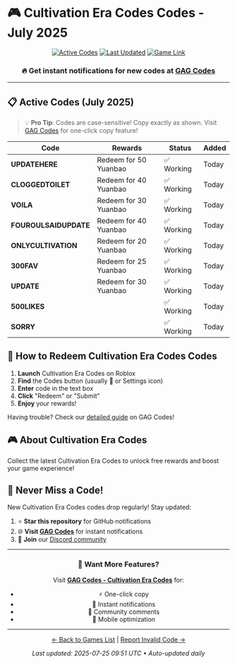 # 🎮 Cultivation Era Codes Codes - July 2025

<div align="center">

[![Active Codes](https://img.shields.io/badge/Active%20Codes-9-brightgreen)](https://gagcodes.com/roblox/cultivation-era)
[![Last Updated](https://img.shields.io/badge/Last%20Updated-Today-orange)](https://gagcodes.com/roblox/cultivation-era)
[![Game Link](https://img.shields.io/badge/Play-Cultivation%20Era%20Codes-red)](https://www.roblox.com/games/)

### 🔥 **Get instant notifications for new codes at [GAG Codes](https://gagcodes.com/roblox/cultivation-era)**

</div>

---

## 📋 Active Codes (July 2025)

> 💡 **Pro Tip**: Codes are case-sensitive! Copy exactly as shown. Visit [GAG Codes](https://gagcodes.com/roblox/cultivation-era) for one-click copy feature!

| Code | Rewards | Status | Added |
|------|---------|--------|-------|
| **UPDATEHERE** | Redeem for 50 Yuanbao | ✅ Working | Today |
| **CLOGGEDTOILET** | Redeem for 40 Yuanbao | ✅ Working | Today |
| **VOILA** | Redeem for 30 Yuanbao | ✅ Working | Today |
| **FOUROULSAIDUPDATE** | Redeem for 40 Yuanbao | ✅ Working | Today |
| **ONLYCULTIVATION** | Redeem for 20 Yuanbao | ✅ Working | Today |
| **300FAV** | Redeem for 25 Yuanbao | ✅ Working | Today |
| **UPDATE** | Redeem for 30 Yuanbao | ✅ Working | Today |
| **500LIKES** |  | ✅ Working | Today |
| **SORRY** |  | ✅ Working | Today |


## 📖 How to Redeem Cultivation Era Codes Codes

1. **Launch** Cultivation Era Codes on Roblox
2. **Find** the Codes button (usually 🎁 or Settings icon)
3. **Enter** code in the text box
4. **Click** "Redeem" or "Submit"
5. **Enjoy** your rewards!

Having trouble? Check our [detailed guide](https://gagcodes.com/roblox/cultivation-era#how-to-redeem) on GAG Codes!

## 🎮 About Cultivation Era Codes

Collect the latest Cultivation Era Codes to unlock free rewards and boost your game experience!

## 🔔 Never Miss a Code!

New Cultivation Era Codes codes drop regularly! Stay updated:

1. ⭐ **Star this repository** for GitHub notifications
2. 🌐 **Visit [GAG Codes](https://gagcodes.com/roblox/cultivation-era)** for instant notifications
3. 💬 **Join** our [Discord community](https://gagcodes.com/discord)

---

<div align="center">

### 🚀 Want More Features?

Visit [**GAG Codes - Cultivation Era Codes**](https://gagcodes.com/roblox/cultivation-era) for:
- ⚡ One-click copy
- 🔔 Instant notifications  
- 💬 Community comments
- 📱 Mobile optimization

---

[← Back to Games List](README.md) | [Report Invalid Code →](https://github.com/yourusername/roblox-codes-directory/issues)

*Last updated: 2025-07-25 09:51 UTC • Auto-updated daily*

</div>